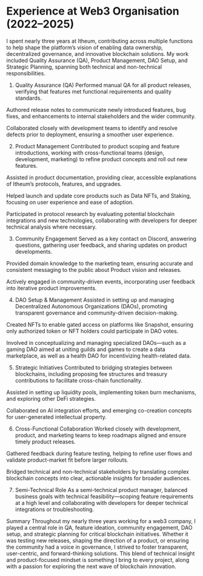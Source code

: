 # Experience at Web3 Organisation (2022–2025)

I spent nearly three years at Itheum, contributing across multiple functions to help shape the platform’s vision of enabling data ownership, decentralized governance, and innovative blockchain solutions. My work included Quality Assurance (QA), Product Management, DAO Setup, and Strategic Planning, spanning both technical and non-technical responsibilities.

1. Quality Assurance (QA)
Performed manual QA for all product releases, verifying that features met functional requirements and quality standards.

Authored release notes to communicate newly introduced features, bug fixes, and enhancements to internal stakeholders and the wider community.

Collaborated closely with development teams to identify and resolve defects prior to deployment, ensuring a smoother user experience.

2. Product Management
Contributed to product scoping and feature introductions, working with cross-functional teams (design, development, marketing) to refine product concepts and roll out new features.

Assisted in product documentation, providing clear, accessible explanations of Itheum’s protocols, features, and upgrades.

Helped launch and update core products such as Data NFTs, and Staking, focusing on user experience and ease of adoption.

Participated in protocol research by evaluating potential blockchain integrations and new technologies, collaborating with developers for deeper technical analysis where necessary.

3. Community Engagement
Served as a key contact on Discord, answering questions, gathering user feedback, and sharing updates on product developments.

Provided domain knowledge to the marketing team, ensuring accurate and consistent messaging to the public about Product vision and releases.

Actively engaged in community-driven events, incorporating user feedback into iterative product improvements.

4. DAO Setup & Management
Assisted in setting up and managing Decentralized Autonomous Organizations (DAOs), promoting transparent governance and community-driven decision-making.

Created NFTs to enable gated access on platforms like Snapshot, ensuring only authorized token or NFT holders could participate in DAO votes.

Involved in conceptualizing and managing specialized DAOs—such as a gaming DAO aimed at uniting guilds and games to create a data marketplace, as well as a health DAO for incentivizing health-related data.

5. Strategic Initiatives
Contributed to bridging strategies between blockchains, including proposing fee structures and treasury contributions to facilitate cross-chain functionality.

Assisted in setting up liquidity pools, implementing token burn mechanisms, and exploring other DeFi strategies.

Collaborated on AI integration efforts, and emerging co-creation concepts for user-generated intellectual property.

6. Cross-Functional Collaboration
Worked closely with development, product, and marketing teams to keep roadmaps aligned and ensure timely product releases.

Gathered feedback during feature testing, helping to refine user flows and validate product-market fit before larger rollouts.

Bridged technical and non-technical stakeholders by translating complex blockchain concepts into clear, actionable insights for broader audiences.

7. Semi-Technical Role
As a semi-technical product manager, balanced business goals with technical feasibility—scoping feature requirements at a high level and collaborating with developers for deeper technical integrations or troubleshooting.

Summary
Throughout my nearly three years working for a web3 company, I played a central role in QA, feature ideation, community engagement, DAO setup, and strategic planning for critical blockchain initiatives. Whether it was testing new releases, shaping the direction of a product, or ensuring the community had a voice in governance, I strived to foster transparent, user-centric, and forward-thinking solutions. This blend of technical insight and product-focused mindset is something I bring to every project, along with a passion for exploring the next wave of blockchain innovation.
